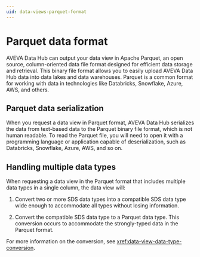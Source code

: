 ```yaml
---
uid: data-views-parquet-format
---
```


# Parquet data format

AVEVA Data Hub can output your data view in Apache Parquet, an open source, column-oriented data file format designed for efficient data storage and retrieval. This binary file format allows you to easily upload AVEVA Data Hub data into data lakes and data warehouses. Parquet is a common format for working with data in technologies like Databricks, Snowflake, Azure, AWS, and others.

## Parquet data serialization

When you request a data view in Parquet format, AVEVA Data Hub serializes the data from text-based data to the Parquet binary file format, which is not human readable. To read the Parquet file, you will need to open it with a programming language or application capable of deserialization, such as Databricks, Snowflake, Azure, AWS, and so on.

## Handling multiple data types

When requesting a data view in the Parquet format that includes multiple data types in a single column, the data view will:

1. Convert two or more SDS data types into a compatible SDS data type wide enough to accommodate all types without losing information.

1. Convert the compatible SDS data type to a Parquet data type. This conversion occurs to accommodate the strongly-typed data in the Parquet format.

For more information on the conversion, see <xref:data-view-data-type-conversion>.
